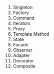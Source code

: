1. Singleton
1. Factory
1. Command
1. Iterators
1. Proxy
1. Template Method
1. State
1. Facade
1. Observer
1. Adapter
1. Decorator
1. Composite